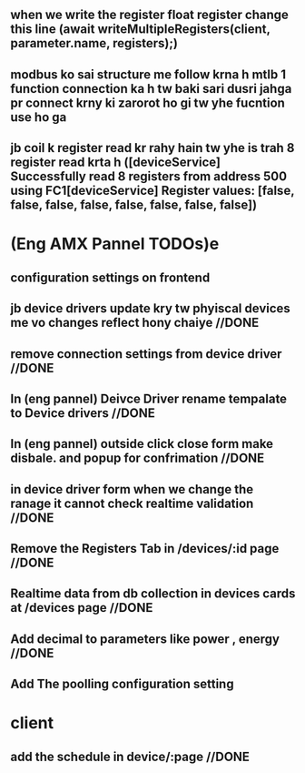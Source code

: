 ## when we write the register float register  change this line (await writeMultipleRegisters(client, parameter.name, registers);)
## modbus ko sai structure me follow krna h mtlb 1 function connection ka h tw baki sari dusri jahga pr connect krny ki zarorot ho gi tw yhe fucntion use ho ga
## jb coil k register read kr rahy hain tw yhe is trah 8 register read krta h ([deviceService] Successfully read 8 registers from address 500 using FC1[deviceService] Register values: [false, false, false, false, false, false, false, false])

# (Eng AMX Pannel TODOs)e
## configuration settings on frontend
## jb device drivers update kry tw phyiscal devices me vo changes reflect hony chaiye        //DONE
## remove connection settings from device driver                                            //DONE
## In (eng pannel) Deivce Driver rename tempalate to Device drivers                         //DONE
## In (eng pannel) outside click close form make disbale. and popup for confrimation        //DONE
## in device driver form when we change the ranage it cannot check realtime validation      //DONE
## Remove the Registers Tab in /devices/:id page                                            //DONE
## Realtime data from db collection in devices cards at /devices page                       //DONE
## Add decimal to parameters like power , energy                                            //DONE
## Add The poolling configuration setting


# client
## add the schedule in device/:page                                                         //DONE